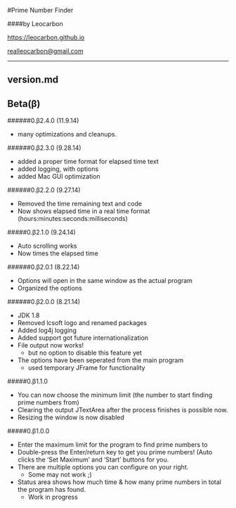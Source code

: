 #Prime Number Finder

####by Leocarbon


<https://leocarbon.github.io>

<realleocarbon@gmail.com>
  
---
version.md
---

Beta(β)
--------------
######0.β2.4.0 (11.9.14)
* many optimizations and cleanups.
	
######0.β2.3.0 (9.28.14)
* added a proper time format for elapsed time text
* added logging, with options
* added Mac GUI optimization

######0.β2.2.0 (9.27.14)
* Removed the time remaining text and code
* Now shows elapsed time in a real time format (hours:minutes:seconds:milliseconds)
	
#####0.β2.1.0 (9.24.14)
* Auto scrolling works
* Now times the elapsed time
	
######0.β2.0.1 (8.22.14)
* Options will open in the same window as the actual program
* Organized the options
	
######0.β2.0.0 (8.21.14)
* JDK 1.8
* Removed lcsoft logo and renamed packages
* Added log4j logging
* Added support got future internationalization
* File output now works!
	* but no option to disable this feature yet
* The options have been seperated from the main program
	* used temporary JFrame for functionality

#####0.β1.1.0
* You can now choose the minimum limit (the number to start finding prime numbers from)
* Clearing the output JTextArea after the process finishes is possible now.
* Resizing the window is now disabled

#####0.β1.0.0
* Enter the maximum limit for the program to find prime numbers to
* Double-press the Enter/return key to get you prime numbers! (Auto clicks the ‘Set Maximum’ and ‘Start’ buttons for you.
* There are multiple options you can configure on your right.
	* Some may not work ;)
* Status area shows how much time & how many prime numbers in total the program has found.
	* Work in progress